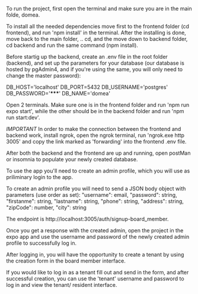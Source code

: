 To run the project, first open the terminal and make sure you are in the main folde, domea.

To install all the needed dependencies move first to the frontend folder (cd frontend), and run 'npm install' in the terminal. After the installing is done, move back to the main folder, .. cd, and the move down to backend folder, cd backend and run the same command (npm install).

Before startig up the backend, create an .env file in the root folder (backend), and set up the parameters for your database (our database is hosted by pgAdmin4, and if you're using the same, you will only need to change the master password):

DB_HOST='localhost'
DB_PORT=5432
DB_USERNAME='postgres'
DB_PASSWORD='**\*\*\***'
DB_NAME='domea'

Open 2 terminals. Make sure one is in the frontend folder and run 'npm run expo start', while the other should be in the backend folder and run 'npm run start:dev'.

_IMPORTANT_ In order to make the connection between the frontend and backend work, install ngrok, open the ngrok terminal, run 'ngrok.exe http 3005' and copy the link marked as 'forwarding' into the frontend .env file.

After both the backend and the frontend are up and running, open postMan or insomnia to populate your newly created database.

To use the app you'll need to create an admin profile, which you will use as priliminary login to the app.

To create an admin profile you will need to send a JSON body object with parameters (use order as set):
"username": email,
"password": string,
"firstanme": string,
"lastname": string,
"phone": string,
"address": string,
"zipCode": number,
"city": string

The endpoint is http://localhost:3005/auth/signup-board_member.

Once you get a response with the created admin, open the project in the expo app and use the username and password of the newly created admin profile to successfully log in.

After logging in, you will have the opportunity to create a tenant by using the creation form in the board member interface.

If you would like to log in as a tenant fill out and send in the form, and after successful creation, you can use the 'tenant' username and password to log in and view the tenant/ resident interface.
